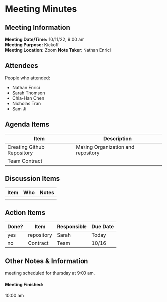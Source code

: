 # Meeting Minutes
## Meeting Information
**Meeting Date/Time:** 10/11/22, 9:00 am  
**Meeting Purpose:** Kickoff  
**Meeting Location:** Zoom 
**Note Taker:** Nathan Enrici

## Attendees
People who attended:
- Nathan Enrici
- Sarah Thomson
- Chia-Han Chen
- Nicholas Tran
- Sam Ji
## Agenda Items

Item | Description
---- | ----
Creating Github Repository  | Making Organization and repository
Team Contract | 

## Discussion Items
Item | Who | Notes |
---- | ---- | ---- |
|  |  |


## Action Items
| Done? | Item | Responsible | Due Date |
| ---- | ---- | ---- | ---- |
| yes | repository | Sarah | Today |
| no | Contract | Team | 10/16 |

## Other Notes & Information
meeting scheduled for thursday at 9:00 am.

#### Meeting Finished:
10:00 am
